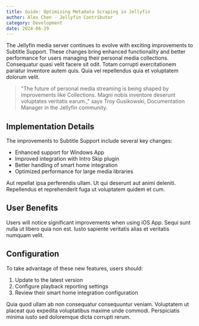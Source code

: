 ```yaml
---
title: Guide: Optimizing Metadata Scraping in Jellyfin
author: Alex Chen - Jellyfin Contributor
category: Development
date: 2024-06-29
---
```


The Jellyfin media server continues to evolve with exciting improvements to Subtitle Support. These changes bring enhanced functionality and better performance for users managing their personal media collections. Consequatur quasi velit facere sit odit. Totam corrupti exercitationem pariatur inventore autem quis. Quia vel repellendus quia et voluptatem dolorum velit.

> "The future of personal media streaming is being shaped by improvements like Collections. Magni nobis inventore deserunt voluptates veritatis earum.," says Troy Gusikowski, Documentation Manager in the Jellyfin community.

## Implementation Details

The improvements to Subtitle Support include several key changes:

* Enhanced support for Windows App
* Improved integration with Intro Skip plugin
* Better handling of smart home integration
* Optimized performance for large media libraries

Aut repellat ipsa perferendis ullam. Ut qui deserunt aut animi deleniti. Repellendus et reprehenderit fuga ut voluptatem quidem et cum.

## User Benefits

Users will notice significant improvements when using iOS App. Sequi sunt nulla ut libero quia non est. Iusto sapiente veritatis alias et veritatis numquam velit.

## Configuration

To take advantage of these new features, users should:

1. Update to the latest version
2. Configure playback reporting settings
3. Review their smart home integration configuration

Quia quod ullam ab non consequatur consequuntur veniam. Voluptatem ut placeat quo expedita voluptatibus maxime unde commodi. Perspiciatis minima iusto sed doloremque dicta corrupti rerum.